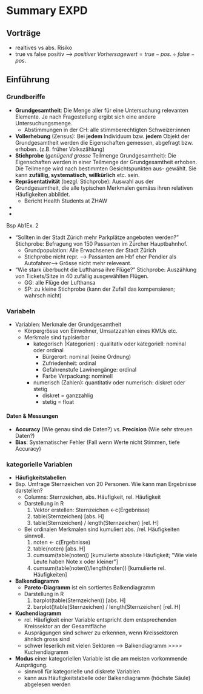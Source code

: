 
#  Summary EXPD
## Vorträge
- realtives vs abs. Risiko
- true vs false positiv  -->  $positiver\ Vorhersagewert = true-pos. \div false-pos.$
## Einführung
### Grundberiffe
- **Grundgesamtheit**: Die Menge aller für eine Untersuchung relevanten Elemente. Je nach
Fragestellung ergibt sich eine andere Untersuchungsmenge.
	- Abstimmungen in der CH: alle stimmberechtigten Schweizer:innen
- **Vollerhebung** (Zensus): Bei **jedem** Individuum bzw. **jedem** Objekt der Grundgesamtheit werden
die Eigenschaften gemessen, abgefragt bzw. erhoben. (z.B. früher
Volkszählung)
- **Stichprobe** (*genügend grosse* Teilmenge Grundgesamtheit): Die Eigenschaften werden in einer Teilmenge der Grundgesamtheit
erhoben. Die Teilmenge wird nach bestimmten Gesichtspunkten aus-
gewählt. Sie kann **zufällig, systematisch, willkürlich** etc. sein.
- **Repräsentativität** (bezgl. Stichprobe): Auswahl aus der Grundgesamtheit, die alle typischen Merkmalen gemäss ihren relativen Häufigkeiten abbildet.
	- Bericht Health Students at ZHAW
- 
- 
Bsp Ab1Ex. 2
- “Sollten in der Stadt Zürich mehr Parkplätze angeboten werden?” Stichprobe: Befragung von 150 Passanten im Zürcher Hauptbahnhof.
	- Grundpopulation: Alle Erwachsenen der Stadt Zürich
	- Stichprobe nicht repr. --> Passanten am Hbf eher Pendler als Autofahrer--> Grösse nicht mehr releveant.
- “Wie stark überbucht die Lufthansa ihre Flüge?” Stichprobe: Auszählung von Tickets/Sitze in 40 zufällig ausgewählten Flügen.
	- GG: alle Flüge der Lufthansa
	- SP: zu kleine Stichprobe (kann der Zufall das kompensieren; wahrsch nicht)

### Variabeln
- Variablen: Merkmale der Grundgesamtheit
	- Körpergrösse von Einwohner, Umsatzzahlen eines KMUs etc.
	- Merkmale sind typisierbar
		- kategorisch (Kategorien) : qualitativ oder kategoriell: nominal oder ordinal
			- Bürgerort: nominal (keine Ordnung)
			- Zufriedenheit: ordinal
			- Gefahrenstufe Lawinengänge: ordinal
			- Farbe Verpackung: nominell
		- numerisch (Zahlen): quantitativ oder numerisch: diskret oder stetig 
			- diskret = ganzzahlig
			- stetig = float
	
#### Daten & Messungen
- **Accuracy** (Wie genau sind die Daten?) vs. **Precision** (Wie sehr streuen Daten?)
- **Bias**: Systematischer Fehler (Fall wenn Werte nicht Stimmen, tiefe Accuracy)

### kategorielle Variablen
- **Häufigkeitstabellen**
- Bsp. Umfrage Sternzeichen von 20 Personen. Wie kann man Ergebnisse darstellen?
	- Columns: Sternzeichen, abs. Häufigkeit, rel. Häufigkeit
	- Darstellung in R
		1. Vektor erstellen: Sternzeichen <-c(Ergebnisse)
		2. table(Sternzeichen) [abs. H]
		3. table(Sternzeichen) / length(Sternzeichen) [rel. H] 
	- Bei ordinalen Merkmalen sind kumuliert abs. /rel. Häufigkeiten sinnvoll. 
		1. noten <- c(Ergebnisse)
		2. table(noten) [abs. H]
		3. cumsum(table(noten)) [kumulierte absolute Häufigkeit; "Wie viele Leute haben Note x oder kleiner"]
		4. cumsum(table(noten))/length(noten)) [kumulierte rel. Häufigkeiten]
- **Balkendiagramm**
	-  **Pareto-Diagramm** ist ein sortiertes Balkendiagramm
	- Darstellung in R
		1. barplot(table(Sternzeichen)) [abs. H]
		2. barplot()table(Sternzeichen) / length(Sternzeichen) [rel. H]
- **Kuchendiagramm**
	- rel. Häufigkeit einer Variable entspricht dem entsprechenden Kreissektor an der Gesamtfläche
	- Ausprägungen sind schwer zu erkennen, wenn Kreissektoren ähnlich gross sind
	- schwer leserlich mit vielen Sektoren
	--> Balkendiagramm >>>> Kuchendiagramm
- **Modus** einer kategoriellen Variable ist die am meisten vorkommende Ausprägung.
	- sinnvoll für kategorielle und diskrete Variablen
	- kann aus Häufigkeitstabelle oder Balkendiagramm (höchste Säule) abgelesen werden

<!--stackedit_data:
eyJoaXN0b3J5IjpbMTYxMDY4ODIzMF19
-->